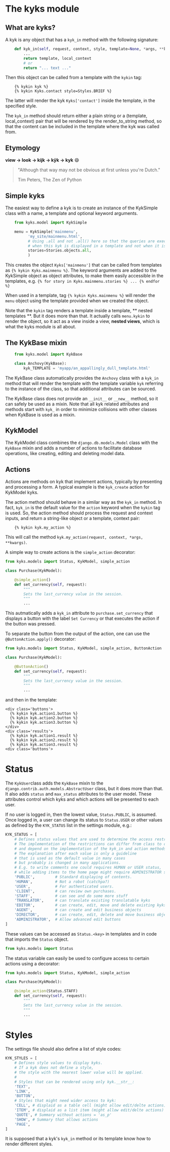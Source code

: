 # The kyks module


## What are kyks?

A kyk is any object that has a `kyk_in` method with the following
signature:

```python
    def kyk_in(self, request, context, style, template=None, *args, **kwargs):
        ...
        return template, local_context
        # or
        return "... text ..."
```

Then this object can be called from a template with the `kykin` tag:

```
    {% kykin kyk %}
    {% kykin Kyks.contact style=Styles.BRIEF %}
```

The latter will render the kyk `Kyks['contact']` inside the template,
in the specified style. 

The `kyk_in` method should return either a plain string or a (template,
local_context) pair that will be rendered by the render_to_string
method, so that the content can be included in the template where the
kyk was called from.


## Etymology

**view → look → kijk → kÿk → kyk** :smile:

> "Although that way may not be obvious at first unless you're Dutch."
>
> Tim Peters, The Zen of Python


## Simple kyks

The easiest way to define a kyk is to create an instance of the KykSimple
class with a name, a template and optional keyword arguments.

```python
    from kyks.model import KykSimple

    menu = KykSimple('mainmenu', 
          'my_site/mainmenu.html',
          # Using .all and not .all() here so that the queries are executed 
          # when this kyk is displayed in a template and not when it is created.
          stories=Stories.objects.all,
          )
```

This creates the object `Kyks['mainmenu']` that can be called from templates
as `{% kykin Kyks.mainmenu %}`. The keyword arguments are added to the 
KykSimple object as object attributes, to make them easily accessible
in the templates, e.g. 
`{% for story in Kyks.mainmenu.stories %} ... {% endfor %}`

When used in a template, tag `{% kykin Kyks.mainmenu %}` will render the
`menu` object using the template provided when we created the object. 

Note that the `kykin` tag renders a template inside a template, 
** nested templates **. But it does more than that. It actually calls
`menu.kykin` to render the object, so it act as a view inside a view,
**nested views**, which is what the kyks module is all about.


## The KykBase mixin

```python
    from kyks.model import KykBase

    class Anchovy(KykBase):
        kyk_TEMPLATE = 'myapp/an_appallingly_dull_template.html'

```

The KykBase class automatically provides the `Anchovy` class with a 
`kyk_in` method that will render the template with the template 
variable `kyk` referring to the instance of the class, so that 
additional attributes can be sourced.

The KykBase class does not provide an `__init__` or `__new__` method, so
it can safely be used as a mixin. 
Note that all kyk related attributes and methods start with `kyk_` in
order to minimize collisions with other classes when KykBase is used as
a mixin.


## KykModel

The KykModel class combines the  `django.db.models.Model` class with 
the `KykBase` mixin and adds a number of actions to facilitate database 
operations, like creating, editing and deleting model data.


## Actions

Actions are methods on kyk that implement actions, typically by
presenting and processing a form. A typical example is the `kyk_create`
action for KykModel kyks.

The action method should behave in a similar way as the `kyk_in` method.
In fact, `kyk_in` is the default value for the `action` keyword when the
`kykin` tag is used. So, the action method should process the request and
context inputs, and return a string-like object or a template, context
pair:

```
    {% kykin kyk.my_action %}
```

This will call the method `kyk.my_action(request, context, *args, **kwargs)`.

A simple way to create actions is the `simple_action` decorator:

```python
from kyks.models import Status, KykModel, simple_action

class Purchase(KykModel):

    @simple_action()
    def set_currency(self, request):
        """
        Sets the last_currency value in the session.
        """
        ...
```

This autmatically adds a `kyk_in` attribute to `purchase.set_currency`
that displays a button with the label `Set Currency` or that 
executes the action if the button was pressed.

To separate the button from the output of the action,
one can use the `@ButtonAction.apply()` decorator:

```python
from kyks.models import Status, KykModel, simple_action, ButtonAction

class Purchase(KykModel):

    @ButtonAction()
    def set_currency(self, request):
        """
        Sets the last_currency value in the session.
        """
        ...
```
and then in the template:
```
<div class='buttons'>
  {% kykin kyk.action1.button %}
  {% kykin kyk.action2.button %}
  {% kykin kyk.action3.button %}
</div>
<div class='results'>
  {% kykin kyk.action1.result %}
  {% kykin kyk.action2.result %}
  {% kykin kyk.action3.result %}
<div class='buttons'>
```


# Status

The `KykUser`class adds the `KykBase` mixin to the 
`django.contrib.auth.models.AbstractUser` class, but it does more than that.
It also adds `status` and `max_status` attributes to the user model.
These attributes control which kyks and which actions will be presented
to each user. 

If no user is logged in, then the lowest value, `Status.PUBLIC`, is
assumed. Once logged in, a user can change its status to `Status.USER`
or other values as defined by the `KYK_STATUS` list in the settings module,
e.g.:

```python
KYK_STATUS = [
    # Defines status values that are used to determine the access restrictions.
    # The implementation of the restrictions can differ from class to class
    # and depend on the implementation of the kyk_in and action methods.
    # The explanation after each value is only a guideline
    # that is used as the default value in many cases
    # but probably is changed in many applications.
    # E.g. to write comments one could requires HUMAN or USER status,
    # while adding items to the home page might require ADMINISTRATOR status.
    'PUBLIC',         # Standard displaying of contents.
    'HUMAN',          # Not a robot (catchpa?)
    'USER',           # For authenticated users.
    'CLIENT',         # can review own purchases. 
    'STAFF',          # can see and do some more stuff 
    'TRANSLATOR',     # can translate existing translatable kyks
    'EDITOR',         # can create, edit, move and delete existing kyks
    'AGENT',          # can create and edit business objects
    'DIRECTOR',       # can create, edit, delete and move business objects
    'ADMINISTRATOR',  # Allow advanced edit buttons
]
```
These values can be accessed as `Status.<key>` in templates and in code 
that imports the `Status` object.

```python
from kyks.models import Status
```

The status variable can easily be used to configure access to certain 
actions using a decorator:

```python
from kyks.models import Status, KykModel, simple_action

class Purchase(KykModel):

    @simple_action(Status.STAFF)
    def set_currency(self, request):
        """
        Sets the last_currency value in the session.
        """
        ...
```


# Styles

The settings file should also define a list of style codes:

```python
KYK_STYLES = [
    # Defines style values to display kyks.
    # If a kyk does not define a style, 
    # the style with the nearest lower value will be applied.   
    # 
    # Styles that can be rendered using only kyk.__str__:
    'TEXT',
    'LINK',
    'BUTTON',
    # Styles that might need wider access to kyk:
    'CELL', # displaid as a table cell (might allow edit/delte actions) = 'as_table'
    'ITEM', # displaid as a list item (might allow edit/delte actions) = 'as_li'
    'QUOTE', # Summary without actions = 'as_p'
    'SHOW', # Summary that allows actions
    'PAGE',
]
```

It is supposed that a kyk\'s `kyk_in` method or its template know how to
render different styles.

